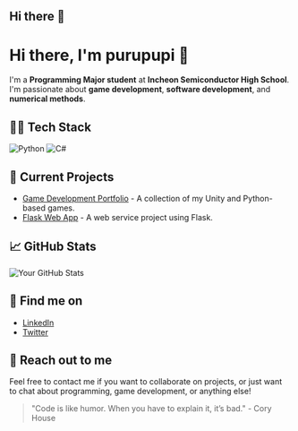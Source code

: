 ## Hi there 👋

<!--
**purupupi/purupupi** is a ✨ _special_ ✨ repository because its `README.md` (this file) appears on your GitHub profile.

Here are some ideas to get you started:

- 🔭 I’m currently working on ...
- 🌱 I’m currently learning ...
- 👯 I’m looking to collaborate on ...
- 🤔 I’m looking for help with ...
- 💬 Ask me about ...
- 📫 How to reach me: ...
- 😄 Pronouns: ...
- ⚡ Fun fact: ...
-->
# Hi there, I'm **purupupi** 👋

I'm a **Programming Major student** at **Incheon Semiconductor High School**. I'm passionate about **game development**, **software development**, and **numerical methods**.

## 👨‍💻 Tech Stack
![Python](https://img.shields.io/badge/-Python-3776AB?style=flat&logo=python&logoColor=white)
![C#](https://img.shields.io/badge/-C%23-239120?style=flat&logo=csharp&logoColor=white)

## 🚀 Current Projects
- [Game Development Portfolio](https://github.com/purupupi) - A collection of my Unity and Python-based games.
- [Flask Web App](https://github.com/purupupi) - A web service project using Flask.

## 📈 GitHub Stats
![Your GitHub Stats](https://github-readme-stats.vercel.app/api?username=purupupi&show_icons=true)

## 🔗 Find me on
- [LinkedIn](https://www.linkedin.com/in/your-linkedin)
- [Twitter](https://twitter.com/your-twitter)

## 💬 Reach out to me
Feel free to contact me if you want to collaborate on projects, or just want to chat about programming, game development, or anything else!

> "Code is like humor. When you have to explain it, it’s bad." - Cory House
